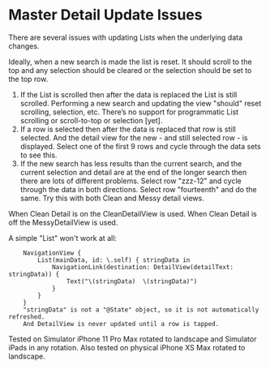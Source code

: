 #  Master Detail Update Issues

There are several issues with updating Lists when the underlying data changes.

Ideally, when a new search is made the list is reset.  It should scroll to the top and any selection should be cleared or the selection should be set to the top row.

1. If the List is scrolled then after the data is replaced the List is still scrolled.  Performing a new search and updating the view "should" reset scrolling, selection, etc.  There’s no support for programmatic List scrolling or scroll-to-top or selection [yet].
2. If a row is selected then after the data is replaced that row is still selected.  And the detail view for the new - and still selected row - is displayed.  Select one of the first 9 rows and cycle through the data sets to see this.
3. If the new search has less results than the current search, and the current selection and detail are at the end of the longer search then there are lots of different problems.  Select row "zzz-12" and cycle through the data in both directions.  Select row "fourteenth" and do the same.  Try this with both Clean and Messy detail views.

When Clean Detail is on the CleanDetailView is used.  When Clean Detail is off the MessyDetailView is used.

A simple "List" won't work at all:
```
    NavigationView {
        List(mainData, id: \.self) { stringData in
            NavigationLink(destination: DetailView(detailText: stringData)) {
                Text("\(stringData)  \(stringData)")
            }
        }
    }
    "stringData" is not a "@State" object, so it is not automatically refreshed.
    And DetailView is never updated until a row is tapped.
```
Tested on Simulator iPhone 11 Pro Max rotated to landscape and Simulator iPads in any rotation.
Also tested on physical iPhone XS Max rotated to landscape.
